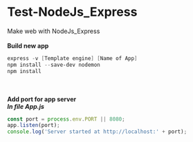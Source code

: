 # Test-NodeJs_Express
Make web with NodeJs_Express
<br><br>
**Build new app**
<br>
```powershell
express -v [Template engine] [Name of App] 
npm install --save-dev nodemon
npm install
```
<br><br>
**Add port for app server**
<br>
**_In file App.js_**
<br>
```js
const port = process.env.PORT || 8080;
app.listen(port);
console.log('Server started at http://localhost:' + port);
```
